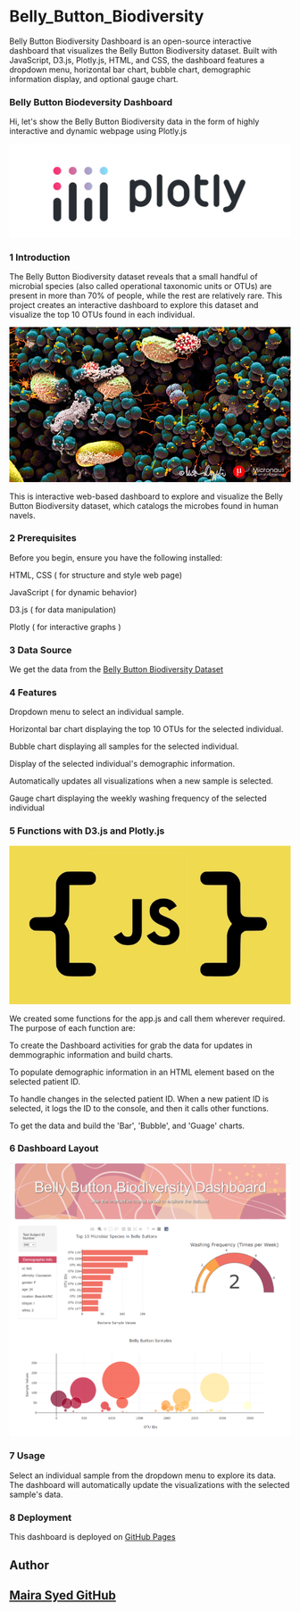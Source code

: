 
# Belly_Button_Biodiversity

Belly Button Biodiversity Dashboard is an open-source interactive dashboard that visualizes the Belly Button Biodiversity dataset. Built with JavaScript, D3.js, Plotly.js, HTML, and CSS, the dashboard features a dropdown menu, horizontal bar chart, bubble chart, demographic information display, and optional gauge chart.

### Belly Button Biodeversity Dashboard

Hi, let's show the Belly Button Biodiversity data in the form of highly interactive and dynamic webpage using Plotly.js


![Alt text](images/1_plotly.png)


### 1 Introduction 

The Belly Button Biodiversity dataset reveals that a small handful of microbial species (also called operational taxonomic units or OTUs) are present in more than 70% of people, while the rest are relatively rare. This project creates an interactive dashboard to explore this dataset and visualize the top 10 OTUs found in each individual.


![Alt text](images/2_intro.jpg)


This is interactive web-based dashboard to explore and visualize the Belly Button Biodiversity dataset, which catalogs the microbes found in human navels.


### 2 Prerequisites

Before you begin, ensure you have the following installed:

HTML, CSS ( for structure and style web page)

JavaScript ( for dynamic behavior)

D3.js ( for data manipulation)

Plotly ( for interactive graphs )


### 3 Data Source

We get the data from the [Belly Button Biodiversity Dataset](https://2u-data-curriculum-team.s3.amazonaws.com/dataviz-classroom/v1.1/14-Interactive-Web-Visualizations/02-Homework/samples.json)


### 4 Features

Dropdown menu to select an individual sample.

Horizontal bar chart displaying the top 10 OTUs for the selected individual.

Bubble chart displaying all samples for the selected individual.

Display of the selected individual's demographic information.

Automatically updates all visualizations when a new sample is selected.

Gauge chart displaying the weekly washing frequency of the selected individual


### 5 Functions with D3.js and Plotly.js


![Alt text](images/3_functions.jpg)


We created some functions for the app.js and call them wherever required. The purpose of each function are:

To create the Dashboard activities for grab the data for updates in demmographic information and build charts.

To populate demographic information in an HTML element based on the selected patient ID.

To handle changes in the selected patient ID. When a new patient ID is selected, it logs the ID to the console, and then it calls other functions.

To get the data and build the 'Bar', 'Bubble', and 'Guage' charts.


### 6 Dashboard Layout


![Alt text](images/4_layout.png)


### 7 Usage

Select an individual sample from the dropdown menu to explore its data. The dashboard will automatically update the visualizations with the selected sample's data.


### 8 Deployment

This dashboard is deployed on [GitHub Pages](https://mairasyed.github.io/belly-button-challenge/)


## Author

## [Maira Syed GitHub](https://github.com/mairasyed)
